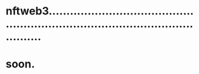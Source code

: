 # nftweb3........................................................................................................
# soon.
